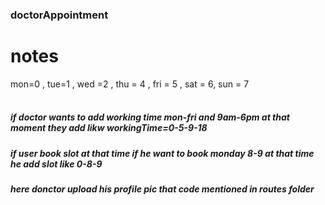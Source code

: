 ### doctorAppointment

# notes

  mon=0 , tue=1 , wed =2 , thu = 4 , fri = 5 , sat = 6, sun = 7
  <br/>
  <br/>
  
  ##### if doctor wants to add working time mon-fri and 9am-6pm at that moment they add likw workingTime=0-5-9-18
  ##### if user book slot at that time if he want to book monday 8-9 at that time he add slot like 0-8-9

  ##### here donctor upload his profile pic that code mentioned in routes folder
